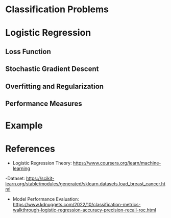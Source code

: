 # Classification Problems


# Logistic Regression


## Loss Function


## Stochastic Gradient Descent


## Overfitting and Regularization


## Performance Measures


# Example



# References
- Logistic Regression Theory: https://www.coursera.org/learn/machine-learning

-Dataset: https://scikit-learn.org/stable/modules/generated/sklearn.datasets.load_breast_cancer.html

- Model Performance Evaluation: https://www.kdnuggets.com/2022/10/classification-metrics-walkthrough-logistic-regression-accuracy-precision-recall-roc.html